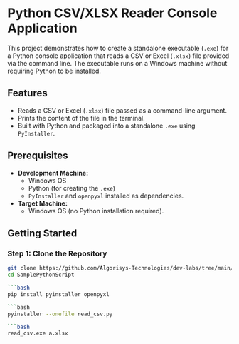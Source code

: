 
# Python CSV/XLSX Reader Console Application

This project demonstrates how to create a standalone executable (`.exe`) for a Python console application that reads a CSV or Excel (`.xlsx`) file provided via the command line. The executable runs on a Windows machine without requiring Python to be installed.

## Features

- Reads a CSV or Excel (`.xlsx`) file passed as a command-line argument.
- Prints the content of the file in the terminal.
- Built with Python and packaged into a standalone `.exe` using `PyInstaller`.

## Prerequisites

- **Development Machine:**
  - Windows OS
  - Python (for creating the `.exe`)
  - `PyInstaller` and `openpyxl` installed as dependencies.
- **Target Machine:**
  - Windows OS (no Python installation required).

## Getting Started

### Step 1: Clone the Repository

```bash
git clone https://github.com/Algorisys-Technologies/dev-labs/tree/main/Roshan-Mundekar/SamplePythonScript
cd SamplePythonScript

```bash
pip install pyinstaller openpyxl

```bash
pyinstaller --onefile read_csv.py

```bash
read_csv.exe a.xlsx



